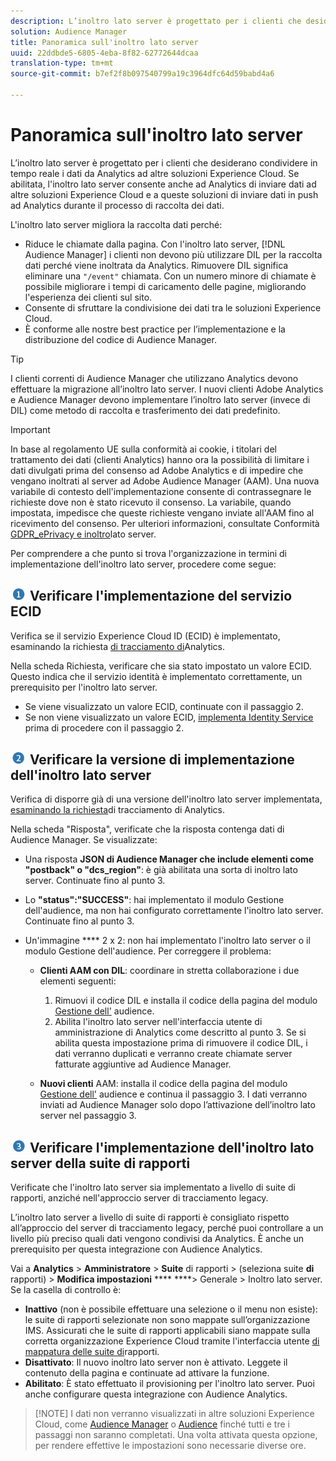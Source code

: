 ```yaml
---
description: L’inoltro lato server è progettato per i clienti che desiderano condividere in tempo reale i dati da Analytics ad altre soluzioni Experience Cloud. Se abilitata, l'inoltro lato server consente anche ad Analytics di inviare dati ad altre soluzioni Experience Cloud e a queste soluzioni di inviare dati in push ad Analytics durante il processo di raccolta dei dati.
solution: Audience Manager
title: Panoramica sull'inoltro lato server
uuid: 22ddbde5-6805-4eba-8f82-62772644dcaa
translation-type: tm+mt
source-git-commit: b7ef2f8b097540799a19c3964dfc64d59babd4a6

---
```



# Panoramica sull'inoltro lato server

L’inoltro lato server è progettato per i clienti che desiderano condividere in tempo reale i dati da Analytics ad altre soluzioni Experience Cloud. Se abilitata, l'inoltro lato server consente anche ad Analytics di inviare dati ad altre soluzioni Experience Cloud e a queste soluzioni di inviare dati in push ad Analytics durante il processo di raccolta dei dati.

L'inoltro lato server migliora la raccolta dati perché:

* Riduce le chiamate dalla pagina. Con l'inoltro lato server, [!DNL Audience Manager] i clienti non devono più utilizzare DIL per la raccolta dati perché viene inoltrata da Analytics. Rimuovere DIL significa eliminare una `"/event"` chiamata. Con un numero minore di chiamate è possibile migliorare i tempi di caricamento delle pagine, migliorando l'esperienza dei clienti sul sito.
* Consente di sfruttare la condivisione dei dati tra le soluzioni Experience Cloud.
* È conforme alle nostre best practice per l’implementazione e la distribuzione del codice di Audience Manager.

>[!TIP]
>
>I clienti correnti di Audience Manager che utilizzano Analytics devono effettuare la migrazione all’inoltro lato server. I nuovi clienti Adobe Analytics e Audience Manager devono implementare l’inoltro lato server (invece di DIL) come metodo di raccolta e trasferimento dei dati predefinito.

>[!IMPORTANT]
>In base al regolamento UE sulla conformità ai cookie, i titolari del trattamento dei dati (clienti Analytics) hanno ora la possibilità di limitare i dati divulgati prima del consenso ad Adobe Analytics e di impedire che vengano inoltrati al server ad Adobe Audience Manager (AAM). Una nuova variabile di contesto dell'implementazione consente di contrassegnare le richieste dove non è stato ricevuto il consenso. La variabile, quando impostata, impedisce che queste richieste vengano inviate all'AAM fino al ricevimento del consenso. Per ulteriori informazioni, consultate Conformità [GDPR_ePrivacy e inoltro](/help/admin/admin/c-server-side-forwarding/ssf-gdpr.md)lato server.

Per comprendere a che punto si trova l'organizzazione in termini di implementazione dell'inoltro lato server, procedere come segue:

## ![step1_icon.png immagine](assets/step1_icon.png) Verificare l'implementazione del servizio ECID

Verifica se il servizio Experience Cloud ID (ECID) è implementato, esaminando la richiesta [di tracciamento di](https://marketing.adobe.com/resources/help/en_US/mcvid/mcvid-test-verify.html)Analytics.

Nella scheda Richiesta, verificare che sia stato impostato un valore ECID. Questo indica che il servizio identità è implementato correttamente, un prerequisito per l'inoltro lato server.

* Se viene visualizzato un valore ECID, continuate con il passaggio 2.
* Se non viene visualizzato un valore ECID, [implementa Identity Service](https://marketing.adobe.com/resources/help/en_US/mcvid/mcvid-implementation-guides.html) prima di procedere con il passaggio 2.

## ![step2_icon.png immagine](assets/step2_icon.png) Verificare la versione di implementazione dell'inoltro lato server

Verifica di disporre già di una versione dell'inoltro lato server implementata, [esaminando la richiesta](/help/admin/admin/c-server-side-forwarding/ssf-verify.md)di tracciamento di Analytics.

Nella scheda "Risposta", verificate che la risposta contenga dati di Audience Manager. Se visualizzate:

* Una risposta **JSON di Audience Manager che include elementi come "postback" o "dcs_region"**: è già abilitata una sorta di inoltro lato server. Continuate fino al punto 3.
* Lo **"status":"SUCCESS"**: hai implementato il modulo Gestione dell'audience, ma non hai configurato correttamente l'inoltro lato server. Continuate fino al punto 3.
* Un'immagine **** 2 x 2: non hai implementato l'inoltro lato server o il modulo Gestione dell'audience. Per correggere il problema:

   * **Clienti AAM con DIL**: coordinare in stretta collaborazione i due elementi seguenti:

      1. Rimuovi il codice DIL e installa il codice della pagina del modulo [Gestione dell'](https://marketing.adobe.com/resources/help/en_US/aam/c_profiles_audiences.html) audience.
      1. Abilita l'inoltro lato server nell'interfaccia utente di amministrazione di Analytics come descritto al punto 3. Se si abilita questa impostazione prima di rimuovere il codice DIL, i dati verranno duplicati e verranno create chiamate server fatturate aggiuntive ad Audience Manager.
   * **Nuovi clienti** AAM: installa il codice della pagina del modulo [Gestione dell'](https://marketing.adobe.com/resources/help/en_US/aam/c_profiles_audiences.html) audience e continua il passaggio 3. I dati verranno inviati ad Audience Manager solo dopo l’attivazione dell’inoltro lato server nel passaggio 3.


## ![step3_icon.png immagine](assets/step3_icon.png) Verificare l'implementazione dell'inoltro lato server della suite di rapporti

Verificate che l'inoltro lato server sia implementato a livello di suite di rapporti, anziché nell'approccio server di tracciamento legacy.

L’inoltro lato server a livello di suite di rapporti è consigliato rispetto all’approccio del server di tracciamento legacy, perché puoi controllare a un livello più preciso quali dati vengono condivisi da Analytics. È anche un prerequisito per questa integrazione con Audience Analytics.

Vai a **Analytics** &gt; **Amministratore** &gt; **Suite** di rapporti &gt; (seleziona suite **di** rapporti) &gt; **Modifica impostazioni** **** ****&gt; Generale &gt; Inoltro lato server. Se la casella di controllo è:

* **Inattivo** (non è possibile effettuare una selezione o il menu non esiste): le suite di rapporti selezionate non sono mappate sull’organizzazione IMS. Assicurati che le suite di rapporti applicabili siano mappate sulla corretta organizzazione Experience Cloud tramite l'interfaccia utente [di mappatura delle suite di](https://docs.adobe.com/content/help/en/core-services/interface/about-core-services/report-suite-mapping.html)rapporti.
* **Disattivato**: Il nuovo inoltro lato server non è attivato. Leggete il contenuto della pagina e continuate ad attivare la funzione.
* **Abilitato**: È stato effettuato il provisioning per l'inoltro lato server. Puoi anche configurare questa integrazione con Audience Analytics.

> [!NOTE] I dati non verranno visualizzati in altre soluzioni Experience Cloud, come [Audience Manager](https://marketing.adobe.com/resources/help/en_US/aam/c_aam_home.html) o [Audience](https://marketing.adobe.com/resources/help/en_US/mcloud/audience_library.html) finché tutti e tre i passaggi non saranno completati. Una volta attivata questa opzione, per rendere effettive le impostazioni sono necessarie diverse ore.


